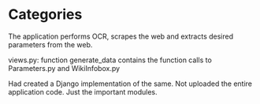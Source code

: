 # Categories
The application performs OCR, scrapes the web and extracts desired parameters from the web.

views.py:
function generate_data contains the function calls to Parameters.py and WikiInfobox.py 

Had created a Django implementation of the same. Not uploaded the entire application code. Just the important modules.
